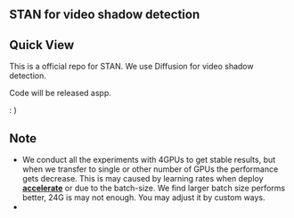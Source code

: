 ## STAN for video shadow detection

## Quick View

This is a official repo for STAN.  We use Diffusion for video shadow detection. 

Code will be released aspp. 

: )

## Note

* We conduct all the experiments with 4GPUs to get stable results, but when we transfer to single or other number of GPUs the performance gets decrease. This is may caused by learning rates when deploy **[accelerate](https://huggingface.co/docs/accelerate/index)** or due to the batch-size.  We find larger batch size performs better,  24G is may not enough. You may adjust it by custom ways. 
* 